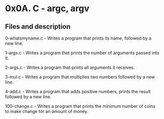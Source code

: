 # 0x0A. C - argc, argv

## Files and description

0-whatsmyname.c - Writes a program that prints its name, followed by a new line.

1-args.c - Writes a program that prints the number of arguments passed into it.

2-args.c - Writes a program that prints all arguments it receives.

3-mul.c - Writes a program that multiplies two numbers followed by a new line.

4-add.c - Writes a program that adds positive numbers, prints the result followed by a new line.

100-change.c - Writes a program that prints the minimum number of coins to make change for an amount of money.
